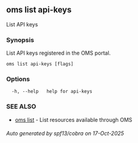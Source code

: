 ## oms list api-keys

List API keys

### Synopsis

List API keys registered in the OMS portal.

```
oms list api-keys [flags]
```

### Options

```
  -h, --help   help for api-keys
```

### SEE ALSO

* [oms list](oms_list.md)	 - List resources available through OMS

###### Auto generated by spf13/cobra on 17-Oct-2025
